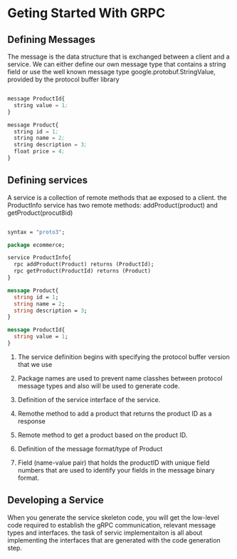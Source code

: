 # Geting Started With GRPC

## Defining Messages

The message is the data structure that is exchanged between a client and a
service.
We can either define our own message type that contains a string field or use
the well known message type google.protobuf.StringValue, provided by the
protocol buffer library

```pb

message ProductId{
  string value = 1;
}

message Product{
  string id = 1;
  string name = 2;
  string description = 3;
  float price = 4;
}

```

## Defining services

A service is a collection of remote methods that ae exposed to a client.
the ProductInfo service has two remote methods: addProduct(product) and getProduct(procut8id)

```protobuf

syntax = "proto3";

package ecommerce;

service ProductInfo{
  rpc addProduct(Product) returns (ProductId);
  rpc getProduct(ProductId) returns (Product)
}

message Product{
  string id = 1;
  string name = 2;
  string description = 3;
}

message ProductId{
  string value = 1;
}

```

1. The service definition begins with specifying the protocol buffer version
that we use

2. Package names are used to prevent name classhes between protocol message types
and also will be used to generate code.

3. Definition of the service interface of the service.

4. Remothe method to add a product that returns the product ID as a response

5. Remote method to get a product based on the product ID.

6. Definition of the message format/type of Product

7. Field (name-value pair) that holds the productID with unique field numbers that
are used to identify your fields in the message binary format.


## Developing a Service

When you generate the service skeleton code, you will get the low-level code required
to establish the gRPC communication, relevant message types and interfaces.
the task of servic implementaiton is all about implementing the interfaces that are
generated with the code generation step.
